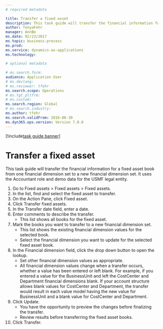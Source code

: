 ```yaml
--- 
# required metadata 
 
title: Transfer a fixed asset
description: This task guide will transfer the financial information for a fixed asset book from one financial dimension set to a new financial dimension set. 
author: TonyaFehr 
manager: AnnBe 
ms.date: 02/23/2017
ms.topic: business-process 
ms.prod:  
ms.service: dynamics-ax-applications 
ms.technology:  
 
# optional metadata 
 
# ms.search.form:   
audience: Application User 
# ms.devlang:  
# ms.reviewer: tfehr 
ms.search.scope: Operations 
# ms.tgt_pltfrm:  
# ms.custom:  
ms.search.region: Global
# ms.search.industry: 
ms.author: tfehr 
ms.search.validFrom: 2016-06-30 
ms.dyn365.ops.version: Version 7.0.0 
---
```


[!include[task guide banner](../../includes/task-guide-banner.md)]

# Transfer a fixed asset

This task guide will transfer the financial information for a fixed asset book from one financial dimension set to a new financial dimension set.  It uses the Accountant role and demo data for the USMF legal entity.

1. Go to Fixed assets > Fixed assets > Fixed assets.
2. In the list, find and select the fixed asset to transfer.
3. On the Action Pane, click Fixed asset.
4. Click Transfer fixed assets.
5. In the Transfer date field, enter a date.
6. Enter comments to describe the transfer.
    * This list shows all books for the fixed asset.  
7. Mark the books you want to transfer to a new financial dimension set.
    * This list shows the existing financial dimension values for the selected book.  
    * Select the financial dimension you want to update for the selected fixed asset book.  
8. In the Financial dimension field, click the drop down button to open the lookup.
    * Set other financial dimension values as appropriate.  
    * All financial dimension values change when a transfer occurs, whether a value has been entered or left blank. For example, if you entered a value for the BusinessUnit and left the CostCenter and Department financial dimensions blank. If your account structure allows blank values for CostCenter and Department, the transfer would result in each value model having the new value for BusinessUnit and a blank value for CostCenter and Department.  
9. Click Update.
    * You have the opportunity to preview the changes before finalizing the transfer.  
    * Review results before transferring the fixed asset books.  
10. Click Transfer.

